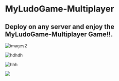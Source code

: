 # MyLudoGame-Multiplayer

## Deploy on any server and enjoy the MyLudoGame-Multiplayer Game!!.

![images2](https://i.imgur.com/CFocVJ9.png)

![hdhdh](https://i.imgur.com/0SlgkJx.png)

![hhh](https://i.imgur.com/MapuNlS.png)

![](https://i.imgur.com/e3mmXqS.png)

